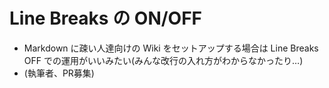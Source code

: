 # Line Breaks の ON/OFF

* Markdown に疎い人達向けの Wiki をセットアップする場合は Line Breaks OFF での運用がいいみたい\(みんな改行の入れ方がわからなかったり…\)
* \(執筆者、PR募集\)

